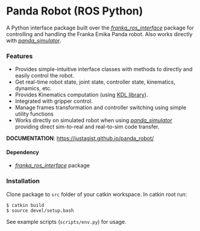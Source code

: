 # Panda Robot (ROS Python)

A Python interface package built over the [*franka_ros_interface*](https://github.com/justagist/franka_ros_interface) package for controlling and handling the Franka Emika Panda robot. Also works directly with [*panda_simulator*](https://github.com/justagist/panda_simulator).

### Features
- Provides simple-intuitive interface classes with methods to directly and easily control the robot.
- Get real-time robot state, joint state, controller state, kinematics, dynamics, etc.
- Provides Kinematics computation (using [KDL library](http://wiki.ros.org/kdl)).
- Integrated with gripper control.
- Manage frames transformation and controller switching using simple utility functions
- Works directly on simulated robot when using [*panda_simulator*](https://github.com/justagist/panda_simulator) providing direct sim-to-real and real-to-sim code transfer.

**DOCUMENTATION**: https://justagist.github.io/panda_robot/

#### Dependency
- [*franka_ros_interface*](https://github.com/justagist/franka_ros_interface) package

### Installation

Clone package to `src` folder of your catkin workspace. In catkin root run:

```
$ catkin build
$ source devel/setup.bash
```

See example scripts (`scripts/env.py`) for usage.